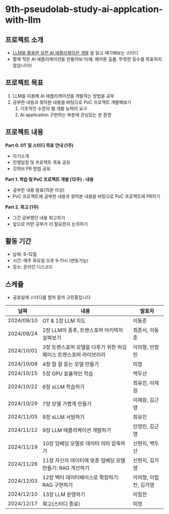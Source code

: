 # 9th-pseudolab-study-ai-applcation-with-llm

## 프로젝트 소개
- [LLM을 활용한 실전 AI 애플리케이션 개발](https://www.aladin.co.kr/m/mproduct.aspx?ItemId=343185652) 을 읽고 얘기해보는 스터디
- 함께 작은 AI 애플리케이션을 만들어보기(예: 해커톤 출품. 뚜렷한 등수를 목표하지 않습니다!)

## 프로젝트 목표
1. LLM을 이용해 AI 애플리케이션을 개발하는 방법을 공부
2. 공부한 내용과 찾아본 내용을 바탕으로 PoC 프로젝트 개발해보기 
   1. 기초적인 수준의 웹 개발 능력이 요구
   2. AI application 구현하는 부분에 관심있는 분 환영

## 프로젝트 내용
**Part 0. OT 및 스터디 목표 안내 (1주)**
  - 자기소개 
  - 진행일정 및 프로젝트 목표 공유
  - 깃허브 PR 방법 공유

**Part 1. 학습 및 PoC 프로젝트 개발 (12주) : 내용**
  - 공부한 내용 발표(15분 이상)
  - PoC 프로젝트에 공부한 내용과 찾아본 내용을 바탕으로 PoC 프로젝트에 PR하기

**Part 2. 회고 (1주)**
  - 그간 공부했던 내용 회고하기
  - 앞으로 어떤 공부가 더 필요한지 논의하기

## 활동 기간
- 날짜: 9-12월
- 시간: 매주 화요일 오후 9-11시 (변동가능)
- 장소: 온라인 디스코드

## 스케쥴

- 공휴일에 스터디를 할까 말까 고민중입니다

| 날짜       | 내용                                                               | 발표자                 |
| ---------- | ------------------------------------------------------------------ | ---------------------- |
| 2024/09/10 | OT & 1장 LLM 지도                                                  | 이동준                 |
| 2024/09/24 | 2장 LLM의 중추, 트랜스포머 아키텍처 살펴보기                       | 최준서, 이동준         |
| 2024/10/01 | 3장 트랜스포머 모델을 다루기 위한 허깅페이스 트랜스포머 라이브러리 | 이의형, 안정민         |
| 2024/10/08 | 4장 말 잘 듣는 모델 만들기                                         | 미정                   |
| 2024/10/15 | 5장 GPU 효율적인 학습                                              | 백두산                 |
| 2024/10/22 | 6장 sLLM 학습하기                                                  | 최유진, 이재원         |
| 2024/10/29 | 7장 모델 가볍게 만들기                                             | 이재원, 김근영         |
| 2024/11/05 | 8장 sLLM 서빙하기                                                  | 최유진                 |
| 2024/11/12 | 9장 LLM 애플리케이션 개발하기                                      | 안정민, 김근영         |
| 2024/11/19 | 10장 임베딩 모델로 데이터 의미 압축하기                            | 신현지, 백두산         |
| 2024/11/26 | 11장 자신의 데이터에 맞춘 임베딩 모델 만들기: RAG 개선하기         | 신현지, 김가영         |
| 2024/12/03 | 12장 벡터 데이터베이스로 확장하기: RAG 구현하기                    | 이의형, 이힘찬, 김가영 |
| 2024/12/10 | 13장 LLM 운영하기                                                  | 이힘찬                 |
| 2024/12/17 | 회고(스터디 종료)                                                  | 미정                   |
